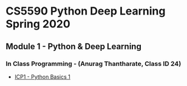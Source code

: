 # CS5590 Python Deep Learning Spring 2020

## Module 1 - Python & Deep Learning

### In Class Programming - (Anurag Thantharate, Class ID 24)


* [ICP1 - Python Basics 1](https://github.com/adtmv7/CS5590-490-Python-Deep-Learning/tree/master/ICP1) 

